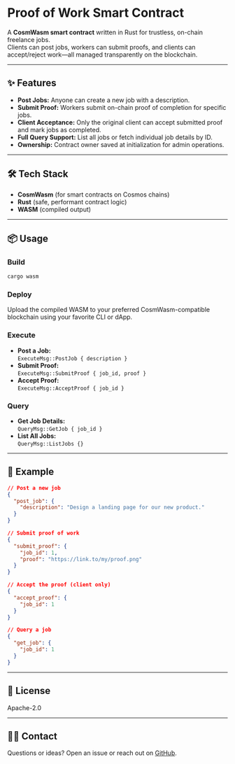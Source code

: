 # Proof of Work Smart Contract

A **CosmWasm smart contract** written in Rust for trustless, on-chain freelance jobs.  
Clients can post jobs, workers can submit proofs, and clients can accept/reject work—all managed transparently on the blockchain.

---

## ✨ Features

- **Post Jobs:** Anyone can create a new job with a description.
- **Submit Proof:** Workers submit on-chain proof of completion for specific jobs.
- **Client Acceptance:** Only the original client can accept submitted proof and mark jobs as completed.
- **Full Query Support:** List all jobs or fetch individual job details by ID.
- **Ownership:** Contract owner saved at initialization for admin operations.

---

## 🛠️ Tech Stack

- **CosmWasm** (for smart contracts on Cosmos chains)
- **Rust** (safe, performant contract logic)
- **WASM** (compiled output)

---

## 📦 Usage

### Build

```bash
cargo wasm
```

### Deploy

Upload the compiled WASM to your preferred CosmWasm-compatible blockchain using your favorite CLI or dApp.

### Execute

- **Post a Job:**  
  `ExecuteMsg::PostJob { description }`
- **Submit Proof:**  
  `ExecuteMsg::SubmitProof { job_id, proof }`
- **Accept Proof:**  
  `ExecuteMsg::AcceptProof { job_id }`

### Query

- **Get Job Details:**  
  `QueryMsg::GetJob { job_id }`
- **List All Jobs:**  
  `QueryMsg::ListJobs {}`

---

## 📝 Example

```json
// Post a new job
{
  "post_job": {
    "description": "Design a landing page for our new product."
  }
}

// Submit proof of work
{
  "submit_proof": {
    "job_id": 1,
    "proof": "https://link.to/my/proof.png"
  }
}

// Accept the proof (client only)
{
  "accept_proof": {
    "job_id": 1
  }
}

// Query a job
{
  "get_job": {
    "job_id": 1
  }
}
```

---

## 📄 License

Apache-2.0

---

## 🙋‍♂️ Contact

Questions or ideas? Open an issue or reach out on [GitHub](https://github.com/kyisaiah47).
